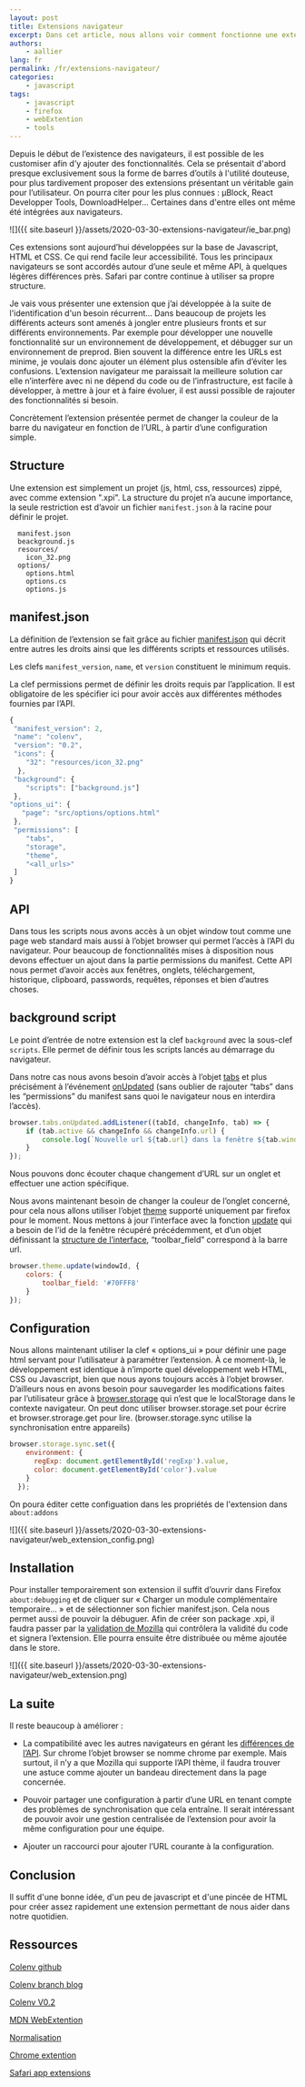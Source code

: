 ```yaml
---
layout: post
title: Extensions navigateur
excerpt: Dans cet article, nous allons voir comment fonctionne une extension navigateur
authors:
    - aallier
lang: fr
permalink: /fr/extensions-navigateur/
categories:
    - javascript
tags:
    - javascript
    - firefox
    - webExtention
    - tools
---
```


Depuis le début de l’existence des navigateurs, il est possible de les customiser afin d’y ajouter des fonctionnalités. Cela se présentait d'abord presque exclusivement sous la forme de barres d’outils à l'utilité douteuse, pour plus tardivement proposer des extensions présentant un véritable gain pour l’utilisateur. On pourra citer pour les plus connues : µBlock, React Developper Tools, DownloadHelper... Certaines dans d'entre elles ont même été intégrées aux navigateurs.

![]({{ site.baseurl }}/assets/2020-03-30-extensions-navigateur/ie_bar.png)

Ces extensions sont aujourd’hui développées sur la base de Javascript, HTML et CSS. Ce qui rend facile leur accessibilité.
Tous les principaux navigateurs se sont accordés autour d’une seule et même API, à quelques légères différences près. Safari par contre continue à utiliser sa propre structure.

Je vais vous présenter une extension que j’ai développée à la suite de l'identification d'un besoin récurrent...
Dans beaucoup de projets les différents acteurs sont amenés à jongler entre plusieurs fronts et sur différents environnements. Par exemple pour développer une nouvelle fonctionnalité sur un environnement de développement, et débugger sur un environnement de preprod.
Bien souvent la différence entre les URLs est minime, je voulais donc ajouter un élément plus ostensible afin d’éviter les confusions. L’extension navigateur me paraissait la meilleure solution car elle n’interfère avec ni ne dépend du code ou de l’infrastructure, est facile à développer, à mettre à jour et à faire évoluer, il est aussi possible de rajouter des fonctionnalités si besoin.

Concrètement l’extension présentée permet de changer la couleur de la barre du navigateur en fonction de l’URL, à partir d’une configuration simple.

## Structure

Une extension est simplement un projet (js, html, css, ressources) zippé, avec comme extension ".xpi". La structure du projet n’a aucune importance, la seule restriction est d’avoir un fichier `manifest.json` à la racine pour définir le projet.

```
  manifest.json
  beackground.js
  resources/
    icon_32.png
  options/
    options.html
    options.cs
    options.js
```

## manifest.json
La définition de l’extension se fait grâce au fichier [manifest.json](https://developer.mozilla.org/fr/docs/Mozilla/Add-ons/WebExtensions/manifest.json) qui décrit entre autres les droits ainsi que les différents scripts et ressources utilisés.

Les clefs `manifest_version`, `name`, et `version` constituent le minimum requis.

La clef permissions permet de définir les droits requis par l’application. Il est obligatoire de les spécifier ici pour avoir accès aux différentes méthodes fournies par l’API.
```javascript
{
 "manifest_version": 2,
 "name": "colenv",
 "version": "0.2",
 "icons": {
    "32": "resources/icon_32.png"
  },
 "background": {
    "scripts": ["background.js"]
 },
"options_ui": {
   "page": "src/options/options.html"
 },
 "permissions": [
    "tabs",
    "storage",
    "theme",
    "<all_urls>"
 ]
}
```
## API
Dans tous les scripts nous avons accès à un objet window tout comme une page web standard mais aussi à l’objet browser qui permet l’accès à l’API du navigateur.
Pour beaucoup de fonctionnalités mises à disposition nous devons effectuer un ajout dans la partie permissions du manifest.
Cette API nous permet d’avoir accès aux fenêtres, onglets, téléchargement, historique, clipboard, passwords, requêtes, réponses et bien d’autres choses.

## background script
Le point d’entrée de notre extension est la clef `background` avec la sous-clef `scripts`. Elle permet de définir tous les scripts lancés au démarrage du navigateur.

Dans notre cas nous avons besoin d’avoir accès à l’objet [tabs](https://developer.mozilla.org/fr/docs/Mozilla/Add-ons/WebExtensions/API/tabs) et plus précisément à l’événement [onUpdated](https://developer.mozilla.org/fr/docs/Mozilla/Add-ons/WebExtensions/API/theme/onUpdated) (sans oublier de rajouter “tabs” dans les “permissions” du manifest sans quoi le navigateur nous en interdira l’accès).
```javascript
browser.tabs.onUpdated.addListener((tabId, changeInfo, tab) => {
	if (tab.active && changeInfo && changeInfo.url) {
		console.log(`Nouvelle url ${tab.url} dans la fenêtre ${tab.windowId}`)
	}
});
```
Nous pouvons donc écouter chaque changement d’URL sur un onglet et effectuer une action spécifique.

Nous avons maintenant besoin de changer la couleur de l’onglet concerné, pour cela nous allons utiliser l’objet [theme](https://developer.mozilla.org/fr/docs/Mozilla/Add-ons/WebExtensions/API/theme) supporté uniquement par firefox pour le moment.
Nous mettons à jour l’interface avec la fonction [update](https://developer.mozilla.org/fr/docs/Mozilla/Add-ons/WebExtensions/API/theme/update) qui a besoin de l’id de la fenêtre récupéré précédemment, et d’un objet définissant la [structure de l’interface](https://developer.mozilla.org/fr/docs/Mozilla/Add-ons/WebExtensions/manifest.json/theme), “toolbar_field” correspond à la barre url.
```javascript
browser.theme.update(windowId, {
	colors: {
   		toolbar_field: '#70FFF8'
	}
});
```

## Configuration
Nous allons maintenant utiliser la clef « options_ui » pour définir une page html servant pour l’utilisateur à paramétrer l’extension.
À ce moment-là, le développement est identique à n’importe quel développement web HTML, CSS ou Javascript, bien que nous ayons toujours accès à l’objet browser.
D’ailleurs nous en avons besoin pour sauvegarder les modifications faites par l’utilisateur grâce à [browser.storage](https://developer.mozilla.org/fr/docs/Mozilla/Add-ons/WebExtensions/API/storage) qui n’est que le localStorage dans le contexte navigateur.
On peut donc utiliser browser.storage.set pour écrire et browser.strorage.get pour lire. (browser.storage.sync utilise la synchronisation entre appareils)

```javascript
browser.storage.sync.set({
    environment: {
      regExp: document.getElementById('regExp').value,
      color: document.getElementById('color').value
    }
  });
```
On poura éditer cette configuation dans les propriétés de l'extension dans `about:addons`

![]({{ site.baseurl }}/assets/2020-03-30-extensions-navigateur/web_extension_config.png)

## Installation
Pour installer temporairement son extension il suffit d’ouvrir dans Firefox `about:debugging` et de cliquer sur « Charger un module complémentaire temporaire… » et de sélectionner son fichier manifest.json. Cela nous permet aussi de pouvoir la débuguer.
Afin de créer son package .xpi, il faudra passer par la [validation de Mozilla](https://extensionworkshop.com/documentation/publish/submitting-an-add-on/) qui contrôlera la validité du code et signera l’extension. Elle pourra ensuite être distribuée ou même ajoutée dans le store.

![]({{ site.baseurl }}/assets/2020-03-30-extensions-navigateur/web_extension.png)

## La suite
Il reste beaucoup à améliorer :

- La compatibilité avec les autres navigateurs en gérant les [différences de l’API](https://developer.mozilla.org/fr/docs/Mozilla/Add-ons/WebExtensions/construction_extension_cross_browser). Sur chrome l’objet browser se nomme chrome par exemple.
Mais surtout, il n’y a que Mozilla qui supporte l’API thème, il faudra trouver une astuce comme ajouter un bandeau directement dans la page concernée.

- Pouvoir partager une configuration à partir d’une URL en tenant compte des problèmes de synchronisation que cela entraîne. Il serait intéressant de pouvoir avoir une gestion centralisée de l’extension pour avoir la même configuration pour une équipe.

- Ajouter un raccourci pour ajouter l’URL courante à la configuration.

## Conclusion
Il suffit d'une bonne idée, d'un peu de javascript et d'une pincée de HTML pour créer assez rapidement une extension permettant de nous aider dans notre quotidien.

##  Ressources
[Colenv github](https://developer.mozilla.org/fr/docs/Mozilla/Add-ons/WebExtensions)

[Colenv branch blog](https://github.com/Ghau/colenv/tree/blog)

[Colenv V0.2](https://github.com/Ghau/colenv/releases/download/V0.2/colenv-0.2-fx-signed.xpi)

[MDN WebExtention](https://developer.mozilla.org/fr/docs/Mozilla/Add-ons/WebExtensions)

[Normalisation](https://browserext.github.io/browserext)

[Chrome extention](https://developer.chrome.com/extensions)

[Safari app extensions](https://developer.apple.com/documentation/safariservices/safari_app_extensions)

